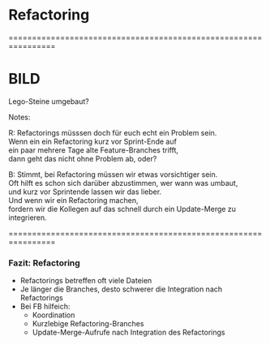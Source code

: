 # Refactoring


================================================================


# BILD

Lego-Steine umgebaut?

Notes:

R: Refactorings müsssen doch für euch echt ein Problem sein.\
Wenn ein ein Refactoring kurz vor Sprint-Ende auf\
ein paar mehrere Tage alte Feature-Branches trifft,\
dann geht das nicht ohne Problem ab, oder?

B: Stimmt, bei Refactoring müssen wir etwas vorsichtiger sein.\
Oft hilft es schon sich darüber abzustimmen, wer wann was umbaut,\
und kurz vor Sprintende lassen wir das lieber.\
Und wenn wir ein Refactoring machen,\
fordern wir die Kollegen auf das schnell durch ein Update-Merge zu integrieren.


================================================================


### Fazit: Refactoring

 * Refactorings betreffen oft viele Dateien
 * Je länger die Branches, desto schwerer die Integration nach Refactorings
 * Bei FB hilfeich:
   - Koordination
   - Kurzlebige Refactoring-Branches
   - Update-Merge-Aufrufe nach Integration des Refactorings
   


